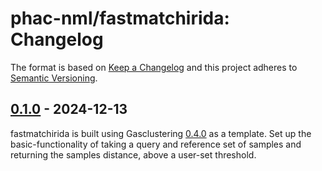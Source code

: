 # phac-nml/fastmatchirida: Changelog

The format is based on [Keep a Changelog](https://keepachangelog.com/en/1.0.0/)
and this project adheres to [Semantic Versioning](https://semver.org/spec/v2.0.0.html).

## [0.1.0] - 2024-12-13

fastmatchirida is built using Gasclustering [0.4.0] as a template. Set up the basic-functionality of taking a query and reference set of samples and returning the samples distance, above a user-set threshold.

[0.4.0]: https://github.com/phac-nml/gasclustering/releases/tag/0.4.0
[0.1.0]: https://github.com/phac-nml/fastmatchirida/releases/tag/0.1.0
